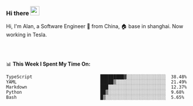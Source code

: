 ### Hi there <img src="https://media.giphy.com/media/hvRJCLFzcasrR4ia7z/giphy.gif" width="25px">

<!-- ![visitors](https://visitor-badge.glitch.me/badge?page_id=dislfyer.dislfyer) -->

Hi, I'm Alan, a Software Engineer 🚀 from China, 🏠 base in shanghai. Now working in Tesla.

<br/>
<br/>

📊 **This Week I Spent My Time On:**


<!--START_SECTION:waka-->

```text
TypeScript                          █████████▓░░░░░░░░░░░░░░░  38.48%
YAML                                █████▒░░░░░░░░░░░░░░░░░░░  21.49%
Markdown                            ███░░░░░░░░░░░░░░░░░░░░░░  12.37%
Python                              ██▒░░░░░░░░░░░░░░░░░░░░░░  9.68%
Bash                                █▒░░░░░░░░░░░░░░░░░░░░░░░  5.65%
```

<!--END_SECTION:waka-->

<!--
**About Me:**
 -->
